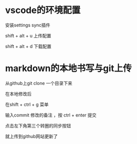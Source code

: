 # vscode的环境配置

安装settings sync插件

shift + alt + u 上传配置

shift + alt + d 下载配置

# markdown的本地书写与git上传

从github上git clone 一个目录下来

在本地修改后

在shift + ctrl + g 菜单

输入commit 修改的备注 ，按 ctrl + enter 提交

点击左下角第三个转圈的同步按钮

就上传到github网站更新了